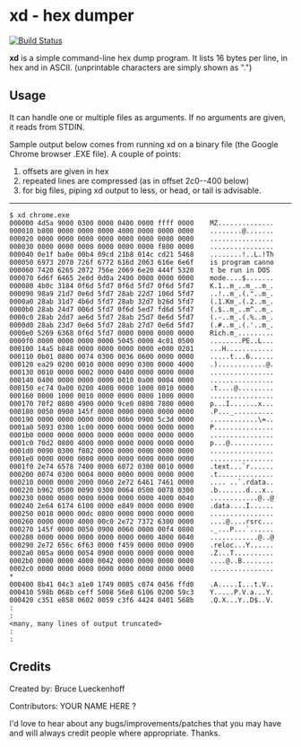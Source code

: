 xd - hex dumper
===============

[![Build Status](https://travis-ci.org/lueckenhoff/xd.svg?branch=master)](https://travis-ci.org/lueckenhoff/xd)

**xd** is a simple command-line hex dump program. It lists 16 bytes per line,
in hex and in ASCII. (unprintable characters are simply shown as ".")



Usage
-----

It can handle one or multiple files as arguments.
If no arguments are given, it reads from STDIN.

Sample output below comes from running xd on a binary file
(the Google Chrome browser .EXE file). A couple of points:

1. offsets are given in hex
2. repeated lines are compressed (as in offset 2c0--400 below)
3. for big files, piping xd output to less, or head, or tail is advisable.

---

    $ xd chrome.exe
    000000 4d5a 9000 0300 0000 0400 0000 ffff 0000    MZ..............
    000010 b800 0000 0000 0000 4000 0000 0000 0000    ........@.......
    000020 0000 0000 0000 0000 0000 0000 0000 0000    ................
    000030 0000 0000 0000 0000 0000 0000 f800 0000    ................
    000040 0e1f ba0e 00b4 09cd 21b8 014c cd21 5468    ........!..L.!Th
    000050 6973 2070 726f 6772 616d 2063 616e 6e6f    is program canno
    000060 7420 6265 2072 756e 2069 6e20 444f 5320    t be run in DOS 
    000070 6d6f 6465 2e0d 0d0a 2400 0000 0000 0000    mode....$.......
    000080 4b0c 3184 0f6d 5fd7 0f6d 5fd7 0f6d 5fd7    K.1..m_..m_..m_.
    000090 98a9 21d7 0e6d 5fd7 28ab 22d7 106d 5fd7    ..!..m_.(."..m_.
    0000a0 28ab 31d7 4b6d 5fd7 28ab 32d7 b26d 5fd7    (.1.Km_.(.2..m_.
    0000b0 28ab 24d7 006d 5fd7 0f6d 5ed7 fd6d 5fd7    (.$..m_..m^..m_.
    0000c0 28ab 2dd7 ae6d 5fd7 28ab 25d7 0e6d 5fd7    (.-..m_.(.%..m_.
    0000d0 28ab 23d7 0e6d 5fd7 28ab 27d7 0e6d 5fd7    (.#..m_.(.'..m_.
    0000e0 5269 6368 0f6d 5fd7 0000 0000 0000 0000    Rich.m_.........
    0000f0 0000 0000 0000 0000 5045 0000 4c01 0500    ........PE..L...
    000100 14a5 b848 0000 0000 0000 0000 e000 0201    ...H............
    000110 0b01 0800 0074 0300 0036 0600 0000 0000    .....t...6......
    000120 ea29 0200 0010 0000 0090 0300 0000 4000    .)............@.
    000130 0010 0000 0002 0000 0400 0000 0000 0000    ................
    000140 0400 0000 0000 0000 0010 0a00 0004 0000    ................
    000150 ec74 0a00 0200 4000 0000 1000 0010 0000    .t....@.........
    000160 0000 1000 0010 0000 0000 0000 1000 0000    ................
    000170 70f2 0800 4900 0000 9ce0 0800 7800 0000    p...I.......x...
    000180 0050 0900 145f 0000 0000 0000 0000 0000    .P..._..........
    000190 0000 0000 0000 0000 00b0 0900 5c3d 0000    ............\=..
    0001a0 5093 0300 1c00 0000 0000 0000 0000 0000    P...............
    0001b0 0000 0000 0000 0000 0000 0000 0000 0000    ................
    0001c0 70d2 0800 4000 0000 0000 0000 0000 0000    p...@...........
    0001d0 0090 0300 f802 0000 0000 0000 0000 0000    ................
    0001e0 0000 0000 0000 0000 0000 0000 0000 0000    ................
    0001f0 2e74 6578 7400 0000 6072 0300 0010 0000    .text...`r......
    000200 0074 0300 0004 0000 0000 0000 0000 0000    .t..............
    000210 0000 0000 2000 0060 2e72 6461 7461 0000    .... ..`.rdata..
    000220 b962 0500 0090 0300 0064 0500 0078 0300    .b.......d...x..
    000230 0000 0000 0000 0000 0000 0000 4000 0040    ............@..@
    000240 2e64 6174 6100 0000 e849 0000 0000 0900    .data....I......
    000250 0018 0000 00dc 0800 0000 0000 0000 0000    ................
    000260 0000 0000 4000 00c0 2e72 7372 6300 0000    ....@....rsrc...
    000270 145f 0000 0050 0900 0060 0000 00f4 0800    ._...P...`......
    000280 0000 0000 0000 0000 0000 0000 4000 0040    ............@..@
    000290 2e72 656c 6f63 0000 f459 0000 00b0 0900    .reloc...Y......
    0002a0 005a 0000 0054 0900 0000 0000 0000 0000    .Z...T..........
    0002b0 0000 0000 4000 0042 0000 0000 0000 0000    ....@..B........
    0002c0 0000 0000 0000 0000 0000 0000 0000 0000    ................
    *
    000400 8b41 04c3 a1e0 1749 0085 c074 0456 ffd0    .A.....I...t.V..
    000410 598b 068b ceff 5008 56e8 6106 0200 59c3    Y.....P.V.a...Y.
    000420 c351 e858 0602 0059 c3f6 4424 0401 568b    .Q.X...Y..D$..V.
    :
    :
    <many, many lines of output truncated>
    :
    :


Credits
-------

Created by: Bruce Lueckenhoff

Contributors: YOUR NAME HERE ?

I'd love to hear about any bugs/improvements/patches
that you may have and will always credit people where
appropriate. Thanks.

